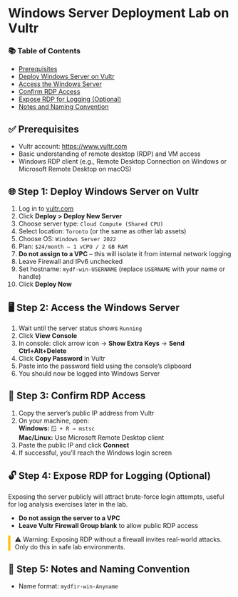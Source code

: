 <h1>Windows Server Deployment Lab on Vultr</h1>

<nav>
  <h3>📚 Table of Contents</h3>
  <ul>
    <li><a href="#prerequisites">Prerequisites</a></li>
    <li><a href="#deploy">Deploy Windows Server on Vultr</a></li>
    <li><a href="#access">Access the Windows Server</a></li>
    <li><a href="#rdp">Confirm RDP Access</a></li>
    <li><a href="#expose">Expose RDP for Logging (Optional)</a></li>
    <li><a href="#naming">Notes and Naming Convention</a></li>
  </ul>
</nav>

<h2 id="prerequisites">✅ Prerequisites</h2>
<ul>
  <li>Vultr account: <a href="https://www.vultr.com" target="_blank">https://www.vultr.com</a></li>
  <li>Basic understanding of remote desktop (RDP) and VM access</li>
  <li>Windows RDP client (e.g., Remote Desktop Connection on Windows or Microsoft Remote Desktop on macOS)</li>
</ul>

<h2 id="deploy">🌐 Step 1: Deploy Windows Server on Vultr</h2>
<ol>
  <li>Log in to <a href="https://www.vultr.com" target="_blank">vultr.com</a></li>
  <li>Click <strong>Deploy > Deploy New Server</strong></li>
  <li>Choose server type: <code>Cloud Compute (Shared CPU)</code></li>
  <li>Select location: <code>Toronto</code> (or the same as other lab assets)</li>
  <li>Choose OS: <code>Windows Server 2022</code></li>
  <li>Plan: <code>$24/month – 1 vCPU / 2 GB RAM</code></li>
  <li><strong>Do not assign to a VPC</strong> – this will isolate it from internal network logging</li>
  <li>Leave Firewall and IPv6 unchecked</li>
  <li>Set hostname: <code>mydf-win-USERNAME</code> (replace <code>USERNAME</code> with your name or handle)</li>
  <li>Click <strong>Deploy Now</strong></li>
</ol>

<h2 id="access">🖥️ Step 2: Access the Windows Server</h2>
<ol>
  <li>Wait until the server status shows <code>Running</code></li>
  <li>Click <strong>View Console</strong></li>
  <li>In console: click arrow icon → <strong>Show Extra Keys</strong> → <strong>Send Ctrl+Alt+Delete</strong></li>
  <li>Click <strong>Copy Password</strong> in Vultr</li>
  <li>Paste into the password field using the console’s clipboard</li>
  <li>You should now be logged into Windows Server</li>
</ol>

<h2 id="rdp">🔁 Step 3: Confirm RDP Access</h2>
<ol>
  <li>Copy the server’s public IP address from Vultr</li>
  <li>On your machine, open:
    <br><strong>Windows:</strong> <code>🪟 + R → mstsc</code>
    <br><strong>Mac/Linux:</strong> Use Microsoft Remote Desktop client
  </li>
  <li>Paste the public IP and click <strong>Connect</strong></li>
  <li>If successful, you’ll reach the Windows login screen</li>
</ol>

<h2 id="expose">🔓 Step 4: Expose RDP for Logging (Optional)</h2>
<p>Exposing the server publicly will attract brute-force login attempts, useful for log analysis exercises later in the lab.</p>
<ul>
  <li><strong>Do not assign the server to a VPC</strong></li>
  <li><strong>Leave Vultr Firewall Group blank</strong> to allow public RDP access</li>
</ul>

<div class="note" style="border-left: 5px solid #ffc107; padding-left: 10px;">
  ⚠️ Warning: Exposing RDP without a firewall invites real-world attacks. Only do this in safe lab environments.
</div>

<h2 id="naming">📝 Step 5: Notes and Naming Convention</h2>
<ul>
  <li>Name format: <code>mydfir-win-Anyname</code></li>
</ul>
